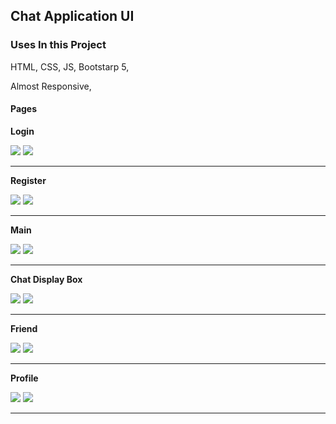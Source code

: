 ## Chat Application UI

### Uses In this Project

HTML, CSS, JS, Bootstarp 5,

Almost Responsive,


#### Pages

**Login**

<img src="assets/readme/login_ph.png">
<img src="assets/readme/login_(laptop).png">

---

**Register**

<img src="assets/readme/responsive_reg.png">
<img src="assets/readme/reg.png">

---

**Main**

<img src="assets/readme/main_mobi.png">
<img src="assets/readme/main_lap.png">

---

**Chat Display Box**

<img src="assets/readme/chatdisplayarea_lap.png">
<img src="assets/readme/chatdisplay_lap.png">

---

**Friend**

<img src="assets/readme/friends_mobi.png">
<img src="assets/readme/friend_lap.png">

---

**Profile**

<img src="assets/readme/profile_mobi.png">
<img src="assets/readme/profile_lap.png">

---
